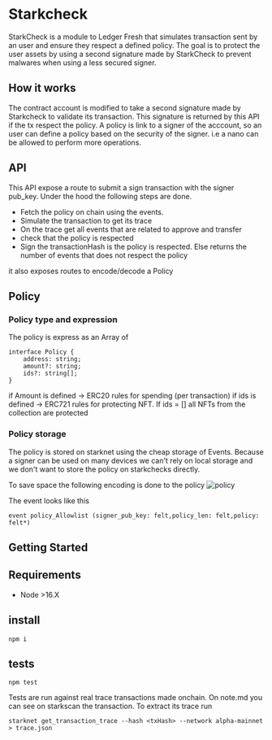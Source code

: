 # Starkcheck

StarkCheck is a module to Ledger Fresh that simulates transaction sent by an user and ensure they respect a defined policy.
The goal is to protect the user assets by using a second signature made by StarkCheck to prevent malwares when using a less secured signer.

## How it works

The contract account is modified to take a second signature made by Starkcheck to validate its transaction. This signature is returned by this API if the tx respect the policy.
A policy is link to a signer of the acccount, so an user can define a policy based on the security of the signer. i.e a nano can be allowed to perform more operations.

## API

This API expose a route to submit a sign transaction with the signer pub_key. Under the hood the following steps are done.

- Fetch the policy on chain using the events.
- Simulate the transaction to get its trace
- On the trace get all events that are related to approve and transfer
- check that the policy is respected
- Sign the transactionHash is the policy is respected. Else returns the number of events that does not respect the policy

it also exposes routes to encode/decode a Policy

## Policy

### Policy type and expression

The policy is express as an Array of

```
interface Policy {
    address: string;
    amount?: string;
    ids?: string[];
}
```

if Amount is defined -> ERC20 rules for spending (per transaction)
if ids is defined -> ERC721 rules for protecting NFT. If ids = [] all NFTs from the collection are protected

### Policy storage

The policy is stored on starknet using the cheap storage of Events. Because a signer can be used on many devices we can't rely on local storage and we don't want to store the policy on starkchecks directly.

To save space the following encoding is done to the policy
![policy](https://user-images.githubusercontent.com/5360522/218427340-a840e045-4860-4ca4-aebf-7f9f08c89051.png)

The event looks like this

`event policy_Allowlist (signer_pub_key: felt,policy_len: felt,policy: felt*)`

## Getting Started

## Requirements

- Node >16.X

## install

    npm i

## tests

    npm test

Tests are run against real trace transactions made onchain. On note.md you can see on starkscan the transaction.
To extract its trace run

    starknet get_transaction_trace --hash <txHash> --network alpha-mainnet > trace.json
